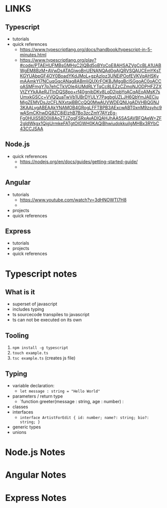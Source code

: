# LINKS
## Typescript 
- tutorials
- quick references
    - https://www.typescriptlang.org/docs/handbook/typescript-in-5-minutes.html 
    - https://www.typescriptlang.org/play?#code/PTAEHUFMBsGMHsC2lQBd5oBYoCoE8AHSAZVgCcBLA1UABWgEM8BzM+AVwDsATAGiwoBnUENANQAd0gAjQRVSQAUCEmYKsTKGYUAbpGF4OY0BoadYKdJMoL+gzAzIoz3UNEiPOofEVKVqAHSKymAAmkYI7NCuqGqcANag8ABmIjQUXrFOKBJMggBcISGgoAC0oACCoASMFmgY7p7ehCTkVOle4jUMdRLYTqCc8LEZzCZmoNJODPHFZZXVtZYYkAAeRJTInDQS8po+rf40gnjbDKv8LqD2jpbYoACqAEoAMsK7sUmxkGSCc+VVQQuaTwVb1UBrDYULY7PagbgUZLJH6QbYmJAECjuMigZEMVDsJzCFLNXxtajBBCcQQ0MwAUVWDEQNUgADVHBQGNJ3KAALygABEAAkYNAMOB4GRogLFFTBPB3AExcwABT0xnM9zsyhc9wASmCKhwDQ8ZC8iElzhB7Bo3zcZmY7AYzEg-Fg0HUiS58D0Ii8AoZTJZggFSRxAvADlQAHJhAA5SASAVBFQAeW+ZF2gldWkgx1QjgUrmkeFATgtOlGWH0KAQiBhwiudokkuiIgMHBx3RYbC43CCJSAA
## Node.js
- quick references
    - https://nodejs.org/en/docs/guides/getting-started-guide/ 
    - 
## Angular 
- tutorials
    - https://www.youtube.com/watch?v=3dHNOWTI7H8
    - 
- projects
- quick references
## Express 
- tutorials
- projects
- quick references

# Typescript notes
## What is it
- superset of javascript
- includes typing
- ts sourcecode transpiles to javascript
- ts can not be executed on its own
## Tooling
1. `npm install -g typescript`
2. `touch example.ts`
3. `tsc example.ts` (creates js file)
## Typing
- variable declaration: 
    - `let message : string = "Hello World"` 
- parameters / return type
    - `function greeter(message : string, age : number) :  
- classes
- interfaces 
    - `interface ArtistForEdit {
  id: number;
  name?: string;
  bio?: string;
}` 
- generic types
- unions

# Node.js Notes

# Angular Notes

# Express Notes

